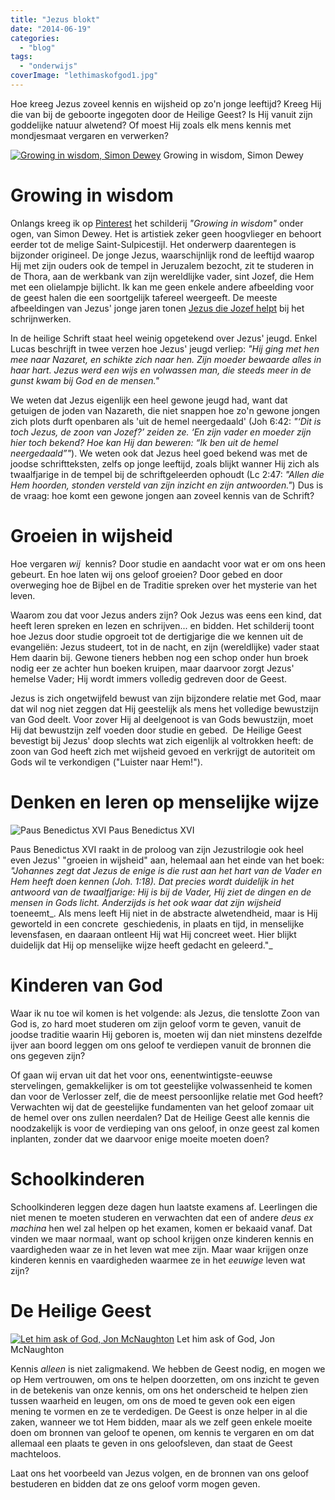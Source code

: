 ```yaml
---
title: "Jezus blokt"
date: "2014-06-19"
categories: 
  - "blog"
tags: 
  - "onderwijs"
coverImage: "lethimaskofgod1.jpg"
---
```


Hoe kreeg Jezus zoveel kennis en wijsheid op zo'n jonge leeftijd? Kreeg Hij die van bij de geboorte ingegoten door de Heilige Geest? Is Hij vanuit zijn goddelijke natuur alwetend? Of moest Hij zoals elk mens kennis met mondjesmaat vergaren en verwerken?

[![Growing in wisdom, Simon Dewey](images/growinginwisdom1.jpg)](52) Growing in wisdom, Simon Dewey

# Growing in wisdom

Onlangs kreeg ik op [Pinterest](http://www.pinterest.com/pin/373517362818357691/) het schilderij _"Growing in wisdom"_ onder ogen, van Simon Dewey. Het is artistiek zeker geen hoogvlieger en behoort eerder tot de melige Saint-Sulpicestijl. Het onderwerp daarentegen is bijzonder origineel. De jonge Jezus, waarschijnlijk rond de leeftijd waarop Hij met zijn ouders ook de tempel in Jeruzalem bezocht, zit te studeren in de Thora, aan de werkbank van zijn wereldlijke vader, sint Jozef, die Hem met een olielampje bijlicht. Ik kan me geen enkele andere afbeelding voor de geest halen die een soortgelijk tafereel weergeeft. De meeste afbeeldingen van Jezus' jonge jaren tonen [Jezus die Jozef helpt](https://www.google.be/search?espv=2&biw=1236&bih=707&tbm=isch&sa=1&q=jesus+carpenter+shop&oq=jesus+carpenter+shop&gs_l=img.3...3657.7158.0.7576.18.16.2.0.0.0.115.897.14j2.16.0....0...1c.1.46.img..5.13.573.OTCFHhUm1oU) bij het schrijnwerken.

In de heilige Schrift staat heel weinig opgetekend over Jezus' jeugd. Enkel Lucas beschrijft in twee verzen hoe Jezus' jeugd verliep: _"Hij ging met hen  mee naar Nazaret, en schikte zich naar hen. Zijn moeder bewaarde alles in haar hart. Jezus werd een wijs en volwassen man, die steeds meer in de gunst kwam bij God en de mensen."_

We weten dat Jezus eigenlijk een heel gewone jeugd had, want dat getuigen de joden van Nazareth, die niet snappen hoe zo'n gewone jongen zich plots durft openbaren als 'uit de hemel neergedaald' (Joh 6:42: _"‘Dit is toch Jezus, de zoon van Jozef?’ zeiden ze. ‘En zijn vader en moeder zijn hier toch bekend? Hoe kan Hij dan beweren: “Ik ben uit de hemel neergedaald”"_). We weten ook dat Jezus heel goed bekend was met de joodse schriftteksten, zelfs op jonge leeftijd, zoals blijkt wanner Hij zich als twaalfjarige in de tempel bij de schriftgeleerden ophoudt (Lc 2:47: _"Allen die Hem hoorden, stonden versteld van zijn inzicht en zijn antwoorden."_) Dus is de vraag: hoe komt een gewone jongen aan zoveel kennis van de Schrift?

# Groeien in wijsheid

Hoe vergaren _wij_  kennis? Door studie en aandacht voor wat er om ons heen gebeurt. En hoe laten wij ons geloof groeien? Door gebed en door overweging hoe de Bijbel en de Traditie spreken over het mysterie van het leven.

Waarom zou dat voor Jezus anders zijn? Ook Jezus was eens een kind, dat heeft leren spreken en lezen en schrijven... en bidden. Het schilderij toont hoe Jezus door studie opgroeit tot de dertigjarige die we kennen uit de evangeliën: Jezus studeert, tot in de nacht, en zijn (wereldlijke) vader staat Hem daarin bij. Gewone tieners hebben nog een schop onder hun broek nodig eer ze achter hun boeken kruipen, maar daarvoor zorgt Jezus' hemelse Vader; Hij wordt immers volledig gedreven door de Geest.

Jezus is zich ongetwijfeld bewust van zijn bijzondere relatie met God, maar dat wil nog niet zeggen dat Hij geestelijk als mens het volledige bewustzijn van God deelt. Voor zover Hij al deelgenoot is van Gods bewustzijn, moet Hij dat bewustzijn zelf voeden door studie en gebed.  De Heilige Geest bevestigt bij Jezus' doop slechts wat zich eigenlijk al voltrokken heeft: de zoon van God heeft zich met wijsheid gevoed en verkrijgt de autoriteit om Gods wil te verkondigen ("Luister naar Hem!").

# Denken en leren op menselijke wijze

![Paus Benedictus XVI](images/pope_benedict_in_prayer1.jpg?w=120) Paus Benedictus XVI

Paus Benedictus XVI raakt in de proloog van zijn Jezustrilogie ook heel even Jezus' "groeien in wijsheid" aan, helemaal aan het einde van het boek: _"Johannes zegt dat Jezus de enige is die rust aan het hart van de Vader en Hem heeft doen kennen (Joh. 1:18). Dat precies wordt duidelijk in het antwoord van de twaalfjarige: Hij is bij de Vader, Hij ziet de dingen en de mensen in Gods licht. Anderzijds is het ook waar dat zijn wijsheid_ toeneemt_. Als mens leeft Hij niet in de abstracte alwetendheid, maar is Hij geworteld in een concrete  geschiedenis, in plaats en tijd, in menselijke levensfasen, en daaraan ontleent Hij wat Hij concreet weet. Hier blijkt duidelijk dat Hij op menselijke wijze heeft gedacht en geleerd."_

# Kinderen van God

Waar ik nu toe wil komen is het volgende: als Jezus, die tenslotte Zoon van God is, zo hard moet studeren om zijn geloof vorm te geven, vanuit de joodse traditie waarin Hij geboren is, moeten wij dan niet minstens dezelfde ijver aan boord leggen om ons geloof te verdiepen vanuit de bronnen die ons gegeven zijn?

Of gaan wij ervan uit dat het voor ons, eenentwintigste-eeuwse stervelingen, gemakkelijker is om tot geestelijke volwassenheid te komen dan voor de Verlosser zelf, die de meest persoonlijke relatie met God heeft? Verwachten wij dat de geestelijke fundamenten van het geloof zomaar uit de hemel over ons zullen neerdalen? Dat de Heilige Geest alle kennis die noodzakelijk is voor de verdieping van ons geloof, in onze geest zal komen inplanten, zonder dat we daarvoor enige moeite moeten doen?

# Schoolkinderen

Schoolkinderen leggen deze dagen hun laatste examens af. Leerlingen die niet menen te moeten studeren en verwachten dat een of andere _deus ex machina_ hen wel zal helpen op het examen, komen er bekaaid vanaf. Dat vinden we maar normaal, want op school krijgen onze kinderen kennis en vaardigheden waar ze in het leven wat mee zijn. Maar waar krijgen onze kinderen kennis en vaardigheden waarmee ze in het _eeuwige_ leven wat zijn?

# De Heilige Geest

[![Let him ask of God, Jon McNaughton](images/lethimaskofgod1.jpg?w=300)](http://www.jonmcnaughton.com/let-him-ask-of-god/) Let him ask of God, Jon McNaughton

Kennis _alleen_ is niet zaligmakend. We hebben de Geest nodig, en mogen we op Hem vertrouwen, om ons te helpen doorzetten, om ons inzicht te geven in de betekenis van onze kennis, om ons het onderscheid te helpen zien tussen waarheid en leugen, om ons de moed te geven ook een eigen mening te vormen en ze te verdedigen. De Geest is onze helper in al die zaken, wanneer we tot Hem bidden, maar als we zelf geen enkele moeite doen om bronnen van geloof te openen, om kennis te vergaren en om dat allemaal een plaats te geven in ons geloofsleven, dan staat de Geest machteloos.

Laat ons het voorbeeld van Jezus volgen, en de bronnen van ons geloof bestuderen en bidden dat ze ons geloof vorm mogen geven.
